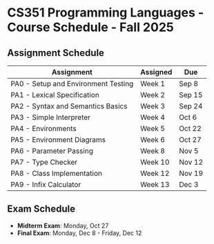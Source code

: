 # CS351 Programming Languages - Course Schedule - Fall 2025

## Assignment Schedule

| Assignment | Assigned | Due |
| ---------- | -------- | --- |
| PA0 - Setup and Environment Testing | Week 1 | Sep 8 |
| PA1 - Lexical Specification | Week 2 | Sep 15 |
| PA2 - Syntax and Semantics Basics | Week 3 | Sep 24 |
| PA3 - Simple Interpreter | Week 4 | Oct 6 |
| PA4 - Environments | Week 5 | Oct 22 |
| PA5 - Environment Diagrams | Week 6 | Oct 27 |
| PA6 - Parameter Passing | Week 8 | Nov 5 |
| PA7 - Type Checker | Week 10 | Nov 12 |
| PA8 - Class Implementation | Week 12 | Nov 19 |
| PA9 - Infix Calculator | Week 13 | Dec 3 |


## Exam Schedule

- **Midterm Exam**: Monday, Oct 27
- **Final Exam**: Monday, Dec 8 - Friday, Dec 12
